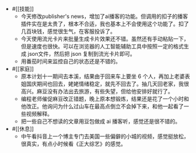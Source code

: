 - #[[技能]]
    - 今天修改publisher's news，增加了ai播客的功能。但调用的扣子的播客插件实在是太贵了，根本不合适，我也基本上不会使用这个功能了。扣了几百块钱，感觉很生气，在客服投诉了。
    - 今天使用流光卡片来批量生成卡片效果还不错。虽然还有手动粘贴一下，但是速度也很快。可以在浏览器的人工智能辅助工具中按照一定的格式生成 json文件，然后把 json 复制到流光卡片即可。
    - 用番茄时间来监控自己的状态还是不错的。
- #[[家庭]]
    - 原本计划十一期间去本溪，结果由于回来车上要坐 6 个人，再加上老婆表姐国庆期间也回去，姥姥情绪稳定，就先不回去了。抽几天回老家，我很高兴。麻豆没有办法出去旅游，有些失望，但给他安排好就行了。
    - 编程老师催促麻豆改正错题，晚上原本想锻炼，结果还是花了一个小时和他改正。他询问为什么过山车在最高点倒立不会掉下来，和他一起看了一些视频解释。
    - 把一些自己不想读的文章用豆包做成 ai 播客听，感觉还是很不错的。
- #[[休息]]
    - 中午看抖音上一个博主专门去美国一些偏僻的小城的视频，感觉挺放松，很真实，有点小时候看《正大综艺》的感觉。
